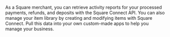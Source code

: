 As a Square merchant, you can retrieve activity reports for your processed payments, refunds, and deposits with the Square Connect API. You can also manage your item library by creating and modifying items with Square Connect. Pull this data into your own custom-made apps to help you manage your business.